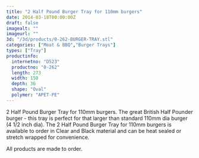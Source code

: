 ```yaml
---
title: "2 Half Pound Burger Tray for 110mm burgers"
date: 2014-03-18T00:00:00Z
draft: false
imagealt: ""
imageurl: ""
3d: "/3d/products/0-262-BURGER-TRAY.stl"
categories: ["Meat & BBQ","Burger Trays"]
types: ["Tray"]
productinfo:
  internetno: "D523"
  productno: "0-262"
  length: 273
  width: 150
  depth: 36
  shape: "Oval"
  polymer: "APET-PE"
---
```

2 Half Pound Burger Tray for 110mm burgers. The great British Half Pounder burger - this tray is perfect for that larger than standard 110mm dia burger (4 1/2 inch dia). The 2 Half Pound Burger Tray for 110mm burgers is available to order in Clear and Black material and can be heat sealed or stretch wrapped for convenience.

All products are made to order.